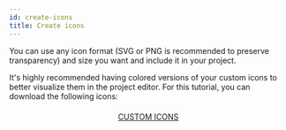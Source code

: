 ```yaml
---
id: create-icons
title: Create icons
---
```


You can use any icon format (SVG or PNG is recommended to preserve transparency) and size you want and include it in your project.

It's highly recommended having colored versions of your custom icons to better visualize them in the project editor. For this tutorial, you can download the following icons:

<div style="text-align: center; margin-top: 20px">
  <p spaces-before="0">
    <a class="button"
href="../assets/en/custom-icons/Custom-Icons.zip">CUSTOM ICONS</a>
  </p>
</div>

